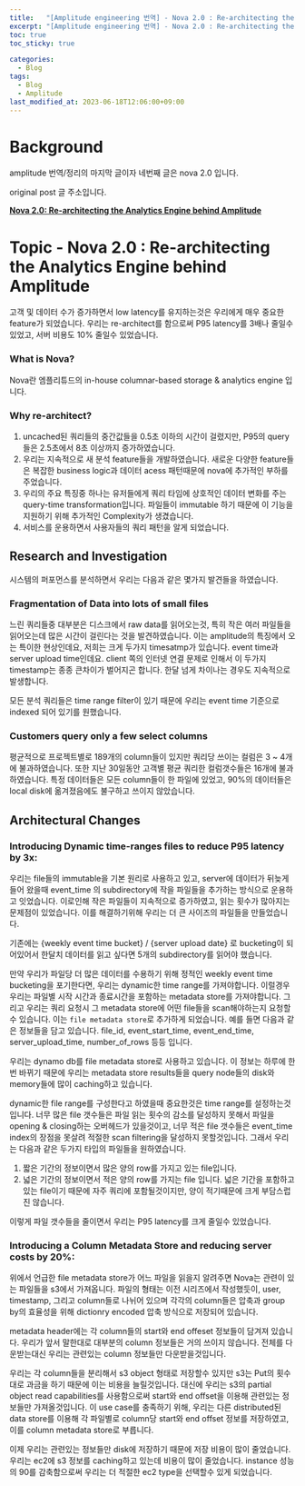 ```yaml
---
title:   "[Amplitude engineering 번역] - Nova 2.0 : Re-architecting the Analytics Engine behind Amplitude"
excerpt: "[Amplitude engineering 번역] - Nova 2.0 : Re-architecting the Analytics Engine behind Amplitude"
toc: true
toc_sticky: true

categories:
  - Blog
tags:
  - Blog
  - Amplitude
last_modified_at: 2023-06-18T12:06:00+09:00
---
```


# Background

amplitude 번역/정리의 마지막 글이자 네번째 글은 nova 2.0 입니다.

original post 글 주소입니다.

**[Nova 2.0: Re-architecting the Analytics Engine behind Amplitude](https://amplitude.engineering/nova-2-0-re-architecting-the-analytics-engine-behind-amplitude-55568420dce7)**

# Topic - Nova 2.0 : Re-architecting the Analytics Engine behind Amplitude

고객 및 데이터 수가 증가하면서 low latency를 유지하는것은 우리에게 매우 중요한 feature가 되었습니다.
우리는 re-architect를 함으로써 P95 latency를 3배나 줄일수 있었고, 서버 비용도 10% 줄일수 있었습니다.

### What is Nova?

Nova란 엠플리튜드의 in-house columnar-based storage & analytics engine 입니다. 

### Why re-architect?

1. uncached된 쿼리들의 중간값들을 0.5초 이하의 시간이 걸렸지만, P95의 query들은 2.5초에서 8초 이상까지 증가하였습니다.
2. 우리는 지속적으로 새 분석 feature들을 개발하였습니다. 새로운 다양한 feature들은 복잡한 business logic과 데이터 acess 패턴때문에 nova에 추가적인 부하를 주었습니다.
3. 우리의 주요 특징중 하나는 유저들에게 쿼리 타임에 상호적인 데이터 변화를 주는 query-time transformation입니다. 파일들이 immutable 하기 때문에 이 기능을 지원하기 위해 추가적인 Complexity가 생겼습니다.
4. 서비스를 운용하면서 사용자들의 쿼리 패턴을 알게 되었습니다.

## Research and Investigation

시스템의 퍼포먼스를 분석하면서 우리는 다음과 같은 몇가지 발견들을 하였습니다.

### Fragmentation of Data into lots of small files

느린 쿼리들중 대부분은 디스크에서 raw data를 읽어오는것, 특히 작은 여러 파일들을 읽어오는데 많은 시간이 걸린다는 것을 발견하였습니다. 이는 amplitude의 특징에서 오는 특이한 현상인데요, 저희는 크게 두가지 timesatmp가 있습니다. event time과 server upload time인데요. client 쪽의 인터넷 연결 문제로 인해서 이 두가지 timestamp는 종종 큰차이가 벌어지곤 합니다. 한달 넘게 차이나는 경우도 지속적으로 발생합니다.

모든 분석 쿼리들은 time range filter이 있기 때문에 우리는 event time 기준으로 indexed 되어 있기를 원했습니다.

### Customers query only a few select columns

평균적으로 프로젝트별로 189개의 column들이 있지만 쿼리당 쓰이는 컬럼은 3 ~ 4개에 불과하였습니다. 또한 지난 30일동안 고객별 평균 쿼리한 컬럼갯수들은 16개에 불과하였습니다. 특정 데이터들은 모든 column들이 한 파일에 있었고, 90%의 데이터들은 local disk에 옮겨졌음에도 불구하고 쓰이지 않았습니다.

## Architectural Changes

### Introducing Dynamic time-ranges files to reduce P95 latency by 3x:

우리는 file들의 immutable을 기본 원리로 사용하고 있고, server에 데이터가 뒤늦게 들어 왔을때 event_time 의 subdirectory에 작을 파일들을 추가하는 방식으로 운용하고 잇었습니다. 이로인해 작은 파일들이 지속적으로 증가하였고, 읽는 횟수가 많아지는 문제점이 있었습니다. 이를 해결하기위해 우리는 더 큰 사이즈의 파일들을 만들었습니다.

기존에는 {weekly event time bucket} / {server upload date} 로 bucketing이 되어있어서 한달치 데이터를 읽고 싶다면 5개의 subdirectory를 읽어야 했습니다.

만약 우리가 파일당 더 많은 데이터를 수용하기 위해 정적인 weekly event time bucketing을 포기한다면, 우리는 dynamic한 time range를 가져야합니다. 이럴경우 우리는 파일별 시작 시간과 종료시간을 포함하는 metadata store를 가져야합니다. 그리고 우리는 쿼리 요청시 그 metadata store에 어떤 file들을 scan해야하는지 요청할수 있습니다. 이는 `file metadata store`로 추가하게 되었습니다. 예를 들면 다음과 같은 정보들을 담고 있습니다. file_id, event_start_time, event_end_time, server_upload_time, number_of_rows 등등 입니다.

우리는 dynamo db를 file metadata store로 사용하고 있습니다. 이 정보는 하루에 한번 바뀌기 때문에 우리는 metadata store results들을 query node들의 disk와 memory들에 많이 caching하고 있습니다.

dynamic한 file range를 구성한다고 하였을때 중요한것은 time range를 설정하는것입니다. 너무 많은 file 갯수들은 파일 읽는 횟수의 감소를 달성하지 못해서 파일을 opening & closing하는 오버헤드가 있을것이고, 너무 적은 file 갯수들은 event_time index의 장점을 못살려 적절한 scan filtering을 달성하지 못할것입니다. 그래서 우리는 다음과 같은 두가지 타입의 파일들을 원하였습니다.

1. 짧은 기간의 정보이면서 많은 양의 row를 가지고 있는 file입니다.
2. 넓은 기간의 정보이면서 적은 양의 row를 가지는 file 입니다. 넓은 기간을 포함하고 있는 file이기 때문에 자주 쿼리에 포함될것이지만, 양이 적기때문에 크게 부담스럽진 않습니다.

이렇게 파일 갯수들을 줄이면서 우리는 P95 latency를 크게 줄일수 있었습니다.

### Introducing a Column Metadata Store and reducing server costs by 20%:

위에서 언급한 file metadata store가 어느 파일을 읽을지 알려주면 Nova는 관련이 있는 파일들을 s3에서 가져옵니다. 파일의 형태는 이전 시리즈에서 작성했듯이, user, timestamp, 그리고 column들로 나뉘어 있으며 각각의 column들은 압축과 group by의 효율성을 위해 dictionry encoded 압축 방식으로 저장되어 있습니다.

metadata header에는 각 column들의 start와 end offeset 정보들이 담겨져 있습니다. 우리가 앞서 말한대로 대부분의 column 정보들은 거의 쓰이지 않습니다. 전체를 다운받는대신 우리는 관련있는 column 정보들만 다운받을것입니다. 

우리는 각 column들을 분리해서 s3 object 형태로 저장할수 있지만 s3는 Put의 횟수대로 과금을 하기 때문에 이는 비용을 늘릴것입니다. 대신에 우리는 s3의 partial object read capabilities를 사용함으로써 start와 end offset을 이용해 관련있는 정보들만 가져올것입니다. 이 use case를 충족하기 위해, 우리는 다른 distributed된 data store를 이용해 각 파일별로 column당 start와 end offset 정보를 저장하였고, 이를 column metadata store로 부릅니다. 

이제 우리는 관련있는 정보들만 disk에 저장하기 때문에 저장 비용이 많이 줄었습니다. 우리는 ec2에 s3 정보를 caching하고 있는데 비용이 많이 줄었습니다. instance 성능의 90를 감축함으로써 우리는 더 적절한 ec2 type을 선택할수 있게 되었습니다.